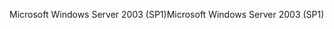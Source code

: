 <span data-ttu-id="91caf-101">Microsoft Windows Server 2003 (SP1)</span><span class="sxs-lookup"><span data-stu-id="91caf-101">Microsoft Windows Server 2003 (SP1)</span></span>